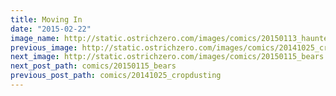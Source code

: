 ```yaml
---
title: Moving In
date: "2015-02-22"
image_name: http://static.ostrichzero.com/images/comics/20150113_haunted.png
previous_image: http://static.ostrichzero.com/images/comics/20141025_cropdusting.png
next_image: http://static.ostrichzero.com/images/comics/20150115_bears.png
next_post_path: comics/20150115_bears
previous_post_path: comics/20141025_cropdusting
---
```

